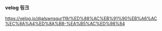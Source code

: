 ### velog 링크

https://velog.io/@alswnsgur119/%ED%88%AC%EB%91%90%EB%A6%AC%EC%8A%A4%ED%8A%B8-%EA%B5%AC%ED%98%84
